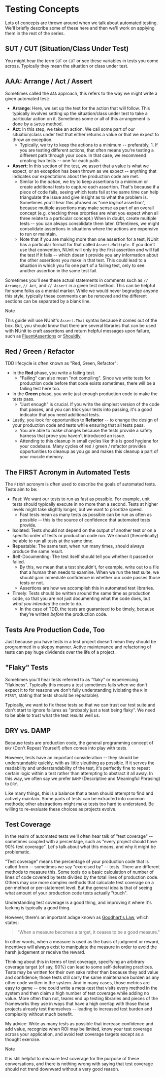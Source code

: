 # Testing Concepts

Lots of concepts are thrown around when we talk about automated testing. We'll briefly describe some of these here and then we'll work on applying them in the rest of the series.

## SUT / CUT (Situation/Class Under Test)

You might hear the term `SUT` or `CUT` or see these variables in tests you come across. Typically they mean the situation or class under test.

## AAA: Arrange / Act / Assert

Sometimes called the `AAA` approach, this refers to the way we might write a given automated test:

* **Arrange**: Here, we set up the test for the action that will follow. This typically involves setting up the situation/class under test to take a particular action on it. Sometimes some or all of this arrangement is done by a `SetUp` method.
* **Act**: In this step, we take an action. We call some part of our situation/class under test that either returns a value or that we expect to throw an exception.
  * Typically, we try to keep the actions to a minimum -- preferably, 1. If you are testing different actions, that often means you're testing a different path through your code. In that case, we recommend creating two tests -- one for each path.
* **Assert**: In this section of the test, we assert that a value is what we expect, or an exception has been thrown as we expect -- anything that indicates our expectations about the production code are met.
  * Similar to the _action_, we try to keep assertions to a minimum or create additional tests to capture each assertion. That's because if a piece of code fails, seeing which tests fail at the same time can help triangulate the issue and give insight as to what the problem is. Sometimes you'll hear this phrased as "one _logical_ assertion", because multiple assertions may make sense as part of an overall concept (e.g. checking three proprties are what you expect when all three relate to a particular concept.) When in doubt, create multiple tests -- you can always consolidate them later. Oftentimes, we might consolidate assertions in situations where the actions are expensive to run or maintain.
  * Note that if you are making more than one assertion for a test, NUnit has a particular format for that called `Assert.Multiple`. If you don't use that convention, NUnit will only try the first assertion and will fail the test if it fails -- which doesn't provide you any information about the other assertions you make in that test. This could lead to a situation in which you fix one part of a failing test, only to see another assertion in the same test fail.

Sometimes you'll see these actual statements in comments such as `// Arrange`, `// Act`, and `// Assert` in a given test method. This can be helpful for some folks as a mental marker. While we would never begrudge anyone this style, typically these comments can be removed and the different sections can be separated by a blank line.

> [!NOTE]
> This guide will use NUnit's `Assert.That` syntax because it comes out of the box. But, you should know that there are several libraries that can be used with NUnit to craft assertions and return helpful messages upon failure, such as [FluentAssertions](https://fluentassertions.com/) or [Shouldly](https://docs.shouldly.org/)


## Red / Green / Refactor

TDD lifecycle is often known as "Red, Green, Refactor":

* In the **Red** phase, you write a failing test.
  * "Failing" can also mean "not compiling". Since we write tests for production code before that code exists sometimes, there will be a failing test here too.
* In the **Green** phase, you write just enough production code to make the tests pass.
  * "Just enough" is crucial. If you write the simplest version of the code that passes, and you can trick your tests into passing, it's a good indicator that you need additional tests.
* Lastly, you look for opportunities to **Refactor** -- to change the design of your production code and tests while ensuring that all tests pass.
  * You are able to make changes because the tests provide a safety harness that prove you haven't introduced an issue.
  * Attending to this cleanup in small cycles like this is good hygiene for your codebase. Many cycles of red / green / refactor provides opportunities to cleanup as you go and makes this cleanup a part of your muscle memory.

## The FIRST Acronym in Automated Tests

The `FIRST` acronym is often used to describe the goals of automated tests. Tests aim to be:

* **F**ast: We want our tests to run as fast as possible. For example, unit tests should typically execute in no more than a second. Tests at higher levels might take slightly longer, but we want to prioritize speed.
  * Fast tests mean as many tests as possible can be run as often as possible -- this is the source of confidence that automated tests provide.
* **I**solated: Tests should not depend on the output of another test or on a specific order of tests or production code run. We should (theoretically) be able to run all tests at the same time.
* **R**epeatable: The same test, when run many times, should always produce the same result.
* **S**elf-Documenting: The test itself should tell you whether it passed or failed.
  * By this, we mean that a test shouldn't, for example, write out to a file that a human then needs to examine. When we run the test suite, we should gain immediate confidence in whether our code passes those tests or not.
  * Assertions are how we accomplish this in automated test libraries.
* **T**imely: Tests should be written around the same time as production code, so that you are not just documenting what the code does, but _what you intended_ the code to do.
  * In the case of TDD, the tests are guaranteed to be timely, because they're written _before_ the production code.

## Tests Are Production Code, Too

Just because you have tests in a test project doesn't mean they should be programmed in a sloppy manner. Active maintenance and refactoring of tests can pay huge dividends over the life of a project.

## "Flaky" Tests

Sometimes you'll hear tests referred to as "flaky" or experiencing "flakiness". Typically this means a test sometimes fails when we don't expect it to for reasons we don't fully understanding (violating the `R` in `FIRST`, stating that tests should be repeatable).

Typically, we want to fix these tests so that we can trust our test suite and don't start to ignore failures as "probably just a test being flaky". We need to be able to trust what the test results well us.

## DRY vs. DAMP

Because tests are production code, the general programming concept of `DRY` (Don't Repeat Yourself) often comes into play with tests.

However, tests have an important consideration -- they should be understandable quickly, with as little sleuthing as possible. If it serves the readability and understandability of the test, it's perfectly fine to repeat certain logic within a test rather than attempting to abstract it all away. In this way, we often say we prefer `DAMP` (Descriptive and Meaningful Phrasing) to `DRY`.

Like many things, this is a balance that a team should attempt to find and actively maintain. Some parts of tests can be extracted into common methods; other abstractions might make tests too hard to understand. Be willing to re-evaluate these choices as projects evolve.

## Test Coverage

In the realm of automated tests we'll often hear talk of "test coverage" -- sometimes coupled with a percentage, such as "every project should have 90% test coverage". Let's talk about what this means, and why it might be problematic.

"Test coverage" means the percentage of your production code that is called from -- sometimes we say "exercised by" -- tests. There are different methods to measure this. Some tools do a basic calculation of number of lines of code covered by tests divided by the total lines of production code. Others may use more complex methods that calculate test coverage on a per-method or per-statement level. But the general idea is that of seeing what amount of your production code tests actually "touch".

Understanding test coverage is a good thing, and improving it where it's lacking is typically a good thing.

However, there's an important adage known as [Goodhart's Law](https://en.wikipedia.org/wiki/Goodhart%27s_law), which states:

> "When a measure becomes a target, it ceases to be a good measure."

In other words, when a measure is used as the basis of judgment or reward, incentives will always exist to manipulate the measure in order to avoid the harsh judgement or receive the reward.

Thinking about this in terms of test coverage, specifying an arbitrary coverage target (of say, 90%) can lead to some self-defeating practices. Tests may be written for their own sake rather than because they add value and confidence; those tests still carry the same maintenance burden as any other code written in the system. And in many cases, those metrics are easy to game -- one could write a meta-test that visits every method in the system and then claim a high number of test coverage while adding no value. More often than not, teams end up testing libraries and pieces of the frameworks they use in ways that have a high overlap with those those projects already test themselves -- leading to increased test burden and complexity without much benefit.

My advice: Write as many tests as possible that increase confidence and add value, recognize when ROI may be limited, know your test coverage across your application, and avoid test coverage targets except as a thought exercise.

> [!NOTE]
> It is still helpful to measure test coverage for the purpose of these conversations, and there is nothing wrong with saying that test coverage should not trend downward without a very good reason.
